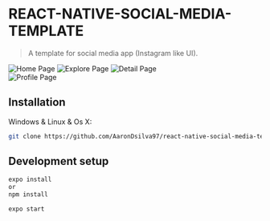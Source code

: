 # REACT-NATIVE-SOCIAL-MEDIA-TEMPLATE

> A template for social media app (Instagram like UI).

![Home Page](https://github.com/AaronDsilva97/react-native-social-media-template/blob/main/readme/home.jpg)
![Explore Page](https://github.com/AaronDsilva97/react-native-social-media-template/blob/main/readme/explore.jpg)
![Detail Page](https://github.com/AaronDsilva97/react-native-social-media-template/blob/main/readme/details.jpg)  
![Profile Page](https://github.com/AaronDsilva97/react-native-social-media-template/blob/main/readme/profile.jpg)

## Installation

Windows & Linux & Os X:

```sh
git clone https://github.com/AaronDsilva97/react-native-social-media-template.git
```

## Development setup

```sh
expo install
or
npm install
```

```sh
expo start
```
